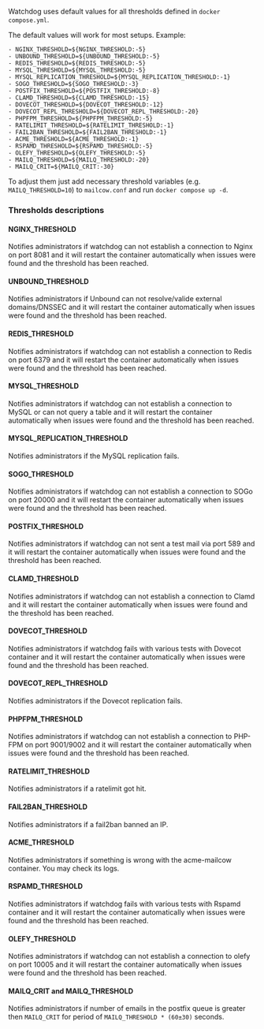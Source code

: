 Watchdog uses default values for all thresholds defined in `docker compose.yml`.

The default values will work for most setups.
Example:
```
- NGINX_THRESHOLD=${NGINX_THRESHOLD:-5}
- UNBOUND_THRESHOLD=${UNBOUND_THRESHOLD:-5}
- REDIS_THRESHOLD=${REDIS_THRESHOLD:-5}
- MYSQL_THRESHOLD=${MYSQL_THRESHOLD:-5}
- MYSQL_REPLICATION_THRESHOLD=${MYSQL_REPLICATION_THRESHOLD:-1}
- SOGO_THRESHOLD=${SOGO_THRESHOLD:-3}
- POSTFIX_THRESHOLD=${POSTFIX_THRESHOLD:-8}
- CLAMD_THRESHOLD=${CLAMD_THRESHOLD:-15}
- DOVECOT_THRESHOLD=${DOVECOT_THRESHOLD:-12}
- DOVECOT_REPL_THRESHOLD=${DOVECOT_REPL_THRESHOLD:-20}
- PHPFPM_THRESHOLD=${PHPFPM_THRESHOLD:-5}
- RATELIMIT_THRESHOLD=${RATELIMIT_THRESHOLD:-1}
- FAIL2BAN_THRESHOLD=${FAIL2BAN_THRESHOLD:-1}
- ACME_THRESHOLD=${ACME_THRESHOLD:-1}
- RSPAMD_THRESHOLD=${RSPAMD_THRESHOLD:-5}
- OLEFY_THRESHOLD=${OLEFY_THRESHOLD:-5}
- MAILQ_THRESHOLD=${MAILQ_THRESHOLD:-20}
- MAILQ_CRIT=${MAILQ_CRIT:-30}
```

To adjust them just add necessary threshold variables (e.g. `MAILQ_THRESHOLD=10`) to `mailcow.conf` and run `docker compose up -d`.


### Thresholds descriptions

#### NGINX_THRESHOLD
Notifies administrators if watchdog can not establish a connection to Nginx on port 8081 and it will restart the container automatically when issues were found and the threshold has been reached.

#### UNBOUND_THRESHOLD
Notifies administrators if Unbound can not resolve/valide external domains/DNSSEC and it will restart the container automatically when issues were found and the threshold has been reached.

#### REDIS_THRESHOLD
Notifies administrators if watchdog can not establish a connection to Redis on port 6379 and it will restart the container automatically when issues were found and the threshold has been reached.

#### MYSQL_THRESHOLD
Notifies administrators if watchdog can not establish a connection to MySQL or can not query a table and it will restart the container automatically when issues were found and the threshold has been reached.

#### MYSQL_REPLICATION_THRESHOLD
Notifies administrators if the MySQL replication fails.

#### SOGO_THRESHOLD
Notifies administrators if watchdog can not establish a connection to SOGo on port 20000 and it will restart the container automatically when issues were found and the threshold has been reached.

#### POSTFIX_THRESHOLD
Notifies administrators if watchdog can not sent a test mail via port 589 and it will restart the container automatically when issues were found and the threshold has been reached.

#### CLAMD_THRESHOLD
Notifies administrators if watchdog can not establish a connection to Clamd and it will restart the container automatically when issues were found and the threshold has been reached.

#### DOVECOT_THRESHOLD
Notifies administrators if watchdog fails with various tests with Dovecot container and it will restart the container automatically when issues were found and the threshold has been reached.

#### DOVECOT_REPL_THRESHOLD
Notifies administrators if the Dovecot replication fails.

#### PHPFPM_THRESHOLD
Notifies administrators if watchdog can not establish a connection to PHP-FPM on port 9001/9002 and it will restart the container automatically when issues were found and the threshold has been reached.

#### RATELIMIT_THRESHOLD
Notifies administrators if a ratelimit got hit.

#### FAIL2BAN_THRESHOLD
Notifies administrators if a fail2ban banned an IP.

#### ACME_THRESHOLD
Notifies administrators if something is wrong with the acme-mailcow container. You may check its logs.

#### RSPAMD_THRESHOLD
Notifies administrators if watchdog fails with various tests with Rspamd container and it will restart the container automatically when issues were found and the threshold has been reached.

#### OLEFY_THRESHOLD
Notifies administrators if watchdog can not establish a connection to olefy on port 10005 and it will restart the container automatically when issues were found and the threshold has been reached.

#### MAILQ_CRIT and MAILQ_THRESHOLD
Notifies administrators if number of emails in the postfix queue is greater then `MAILQ_CRIT` for period of `MAILQ_THRESHOLD * (60±30)` seconds.